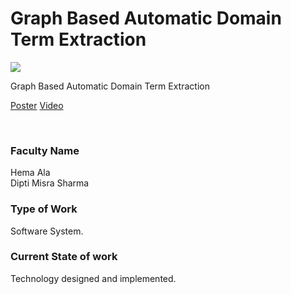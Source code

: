 # Graph Based Automatic Domain Term Extraction

![](39.%20Graph%20Based%20Automatic%20Domain%20Term%20Extraction.png)

Graph Based Automatic Domain Term Extraction

[Poster](39.%20Graph%20Based%20Automatic%20Domain%20Term%20Extraction.pdf)
[Video](https://rndshowcase.iiit.ac.in/tto/TTO_website_data/Videos/156.mp4)

<br>


### Faculty Name

Hema Ala<br>
Dipti Misra Sharma


### Type of Work

Software System.


### Current State of work

Technology designed and implemented.
